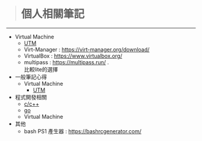 > # 個人相關筆記   
---
- Virtual Machine
  - [UTM](/vm/UTM.md)  
  - Virt-Manager : https://virt-manager.org/download/  
  - VirtualBox : https://www.virtualbox.org/
  - multipass : https://multipass.run/ .  
    比較lite的選擇  
- 一般筆記心得   
	- Virtual Machine  
		- [UTM](common/UTC.md)
- 程式開發相關
    - [c/c++](development/c_cpp/README.md)
    - [go](development/go/README.md)
    - Virtual Machine   
- 其他 
  - bash PS1 產生器 : https://bashrcgenerator.com/ 
    